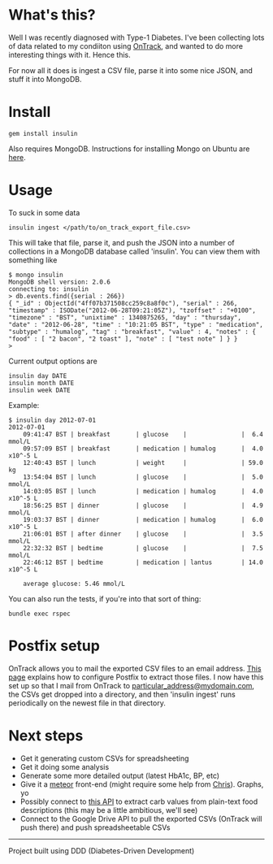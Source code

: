What's this?
============

Well I was recently diagnosed with Type-1 Diabetes. I've been collecting lots of data related to my condiiton using [OnTrack](https://play.google.com/store/apps/details?id=com.gexperts.ontrack), and wanted to do more interesting things with it. Hence this.

For now all it does is ingest a CSV file, parse it into some nice JSON, and stuff it into MongoDB.

Install
=======

    gem install insulin

Also requires MongoDB. Instructions for installing Mongo on Ubuntu are [here](http://docs.mongodb.org/manual/tutorial/install-mongodb-on-debian-or-ubuntu-linux/).

Usage
=====

To suck in some data

    insulin ingest </path/to/on_track_export_file.csv>

This will take that file, parse it, and push the JSON into a number of collections in a MongoDB database called 'insulin'. You can view them with something like

    $ mongo insulin
    MongoDB shell version: 2.0.6
    connecting to: insulin
    > db.events.find({serial : 266})
    { "_id" : ObjectId("4ff07b371508cc259c8a8f0c"), "serial" : 266, "timestamp" : ISODate("2012-06-28T09:21:05Z"), "tzoffset" : "+0100", "timezone" : "BST", "unixtime" : 1340875265, "day" : "thursday", "date" : "2012-06-28", "time" : "10:21:05 BST", "type" : "medication", "subtype" : "humalog", "tag" : "breakfast", "value" : 4, "notes" : { "food" : [ "2 bacon", "2 toast" ], "note" : [ "test note" ] } }
    > 

Current output options are

    insulin day DATE
    insulin month DATE
    insulin week DATE

Example:

    $ insulin day 2012-07-01
    2012-07-01
        09:41:47 BST | breakfast       | glucose    |               |  6.4 mmol/L
        09:57:09 BST | breakfast       | medication | humalog       |  4.0 x10^-5 L
        12:40:43 BST | lunch           | weight     |               | 59.0 kg
        13:54:04 BST | lunch           | glucose    |               |  5.0 mmol/L
        14:03:05 BST | lunch           | medication | humalog       |  4.0 x10^-5 L
        18:56:25 BST | dinner          | glucose    |               |  4.9 mmol/L
        19:03:37 BST | dinner          | medication | humalog       |  6.0 x10^-5 L
        21:06:01 BST | after dinner    | glucose    |               |  3.5 mmol/L
        22:32:32 BST | bedtime         | glucose    |               |  7.5 mmol/L
        22:46:12 BST | bedtime         | medication | lantus        | 14.0 x10^-5 L

        average glucose: 5.46 mmol/L

You can also run the tests, if you're into that sort of thing:

    bundle exec rspec

Postfix setup
=============

OnTrack allows you to mail the exported CSV files to an email address. [This page](http://tech.jeffri.es/2010/09/automatic-ripping-and-saving-email-attachments-with-postfix/) explains how to configure Postfix to extract those files. I now have this set up so that I mail from OnTrack to particular_address@mydomain.com, the CSVs get dropped into a directory, and then 'insulin ingest' runs periodically on the newest file in that directory.

Next steps
==========

* Get it generating custom CSVs for spreadsheeting
* Get it doing some analysis
* Generate some more detailed output (latest HbA1c, BP, etc)
* Give it a [meteor](http://meteor.com/) front-end (might require some help from [Chris](https://github.com/mrchrisadams)). Graphs, yo
* Possibly connect to [this API](http://platform.fatsecret.com/api/) to extract carb values from plain-text food descriptions (this may be a little ambitious, we'll see)
* Connect to the Google Drive API to pull the exported CSVs (OnTrack will push there) and push spreadsheetable CSVs

---

Project built using DDD (Diabetes-Driven Development)

